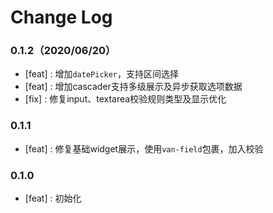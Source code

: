# Change Log


### 0.1.2（2020/06/20）

- [feat] : 增加`datePicker`，支持区间选择
- [feat] : 增加cascader支持多级展示及异步获取选项数据
- [fix] : 修复input、textarea校验规则类型及显示优化


### 0.1.1

- [feat] : 修复基础widget展示，使用`van-field`包裹，加入校验


### 0.1.0

- [feat] : 初始化
